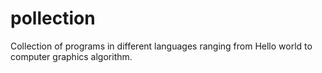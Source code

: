 # pollection
Collection of programs in different languages ranging from Hello world to computer graphics algorithm.
